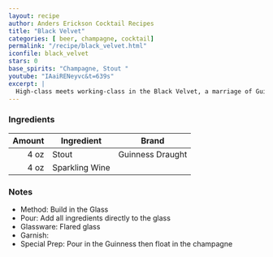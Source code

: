 ```yaml
---
layout: recipe
author: Anders Erickson Cocktail Recipes
title: "Black Velvet"
categories: [ beer, champagne, cocktail]
permalink: "/recipe/black_velvet.html"
iconfile: black_velvet
stars: 0
base_spirits: "Champagne, Stout "
youtube: "IAaiRENeyvc&t=639s"
excerpt: |
  High-class meets working-class in the Black Velvet, a marriage of Guinness and Champagne that’s smooth and bubbly.
---
```


### Ingredients

| Amount | Ingredient     | Brand            |
| -----: | -------------- | ---------------- |
|   4 oz | Stout          | Guinness Draught |
|   4 oz | Sparkling Wine |

### Notes

- Method: Build in the Glass
- Pour: Add all ingredients directly to the glass
- Glassware: Flared glass
- Garnish:
- Special Prep: Pour in the Guinness then float in the champagne
